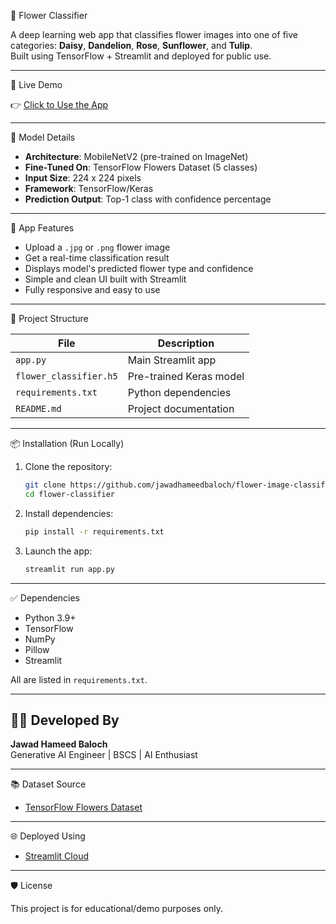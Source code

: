  🌸 Flower Classifier

A deep learning web app that classifies flower images into one of five categories: **Daisy**, **Dandelion**, **Rose**, **Sunflower**, and **Tulip**.  
Built using TensorFlow + Streamlit and deployed for public use.

---

🚀 Live Demo

👉 [Click to Use the App](https://ai-flower-classifier.streamlit.app)

---

 🧠 Model Details

- **Architecture**: MobileNetV2 (pre-trained on ImageNet)
- **Fine-Tuned On**: TensorFlow Flowers Dataset (5 classes)
- **Input Size**: 224 x 224 pixels
- **Framework**: TensorFlow/Keras
- **Prediction Output**: Top-1 class with confidence percentage

---

📸 App Features

- Upload a `.jpg` or `.png` flower image
- Get a real-time classification result
- Displays model's predicted flower type and confidence
- Simple and clean UI built with Streamlit
- Fully responsive and easy to use

---

 📂 Project Structure

| File | Description |
|------|-------------|
| `app.py` | Main Streamlit app |
| `flower_classifier.h5` | Pre-trained Keras model |
| `requirements.txt` | Python dependencies |
| `README.md` | Project documentation |


---

 📦 Installation (Run Locally)

1. Clone the repository:
   ```bash
   git clone https://github.com/jawadhameedbaloch/flower-image-classifier.git
   cd flower-classifier
   ```

2. Install dependencies:
   ```bash
   pip install -r requirements.txt
   ```

3. Launch the app:
   ```bash
   streamlit run app.py
   ```

---

 ✅ Dependencies

- Python 3.9+
- TensorFlow
- NumPy
- Pillow
- Streamlit

All are listed in `requirements.txt`.

---

## 👨‍💻 Developed By

**Jawad Hameed Baloch**  
Generative AI Engineer | BSCS | AI Enthusiast  

---

 📚 Dataset Source

- [TensorFlow Flowers Dataset](https://www.tensorflow.org/datasets/catalog/tf_flowers)

---

 🌐 Deployed Using

- [Streamlit Cloud](https://streamlit.io/cloud)

---

🛡️ License

This project is for educational/demo purposes only.
